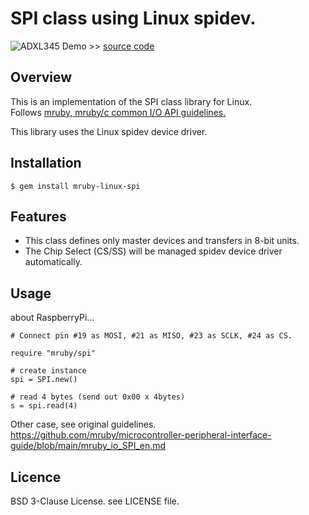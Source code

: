 # SPI class using Linux spidev.

![ADXL345 Demo](img/adxl345_demo.gif) >> [source code](test/ADXL345_Accelerometer.rb)

## Overview

This is an implementation of the SPI class library for Linux.  
Follows [mruby, mruby/c common I/O API guidelines.](https://github.com/mruby/microcontroller-peripheral-interface-guide)

This library uses the Linux spidev device driver.

## Installation

    $ gem install mruby-linux-spi


## Features

  * This class defines only master devices and transfers in 8-bit units.
  * The Chip Select (CS/SS) will be managed spidev device driver automatically.

## Usage

about RaspberryPi...

```
# Connect pin #19 as MOSI, #21 as MISO, #23 as SCLK, #24 as CS.

require "mruby/spi"

# create instance
spi = SPI.new()

# read 4 bytes (send out 0x00 x 4bytes)
s = spi.read(4)
```

Other case, see original guidelines.  
https://github.com/mruby/microcontroller-peripheral-interface-guide/blob/main/mruby_io_SPI_en.md


## Licence

BSD 3-Clause License. see LICENSE file.
